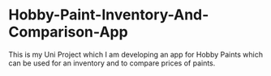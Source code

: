 # Hobby-Paint-Inventory-And-Comparison-App
This is my Uni Project which I am developing an app for Hobby Paints which can be used for an inventory and to compare prices of paints.
